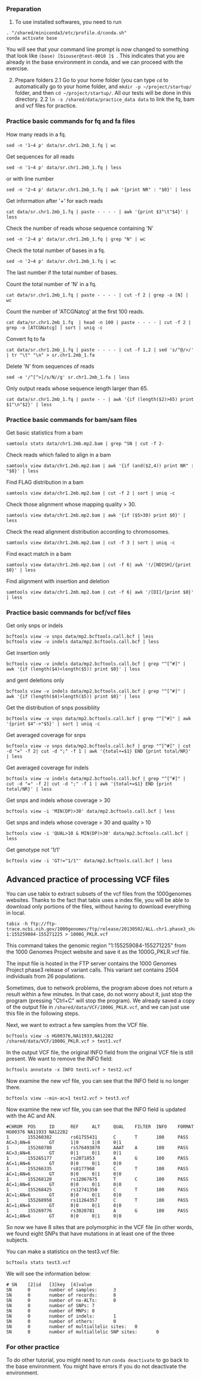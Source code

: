 ### Preparation

1. To use installed softwares, you need to run 
```
. "/shared/miniconda3/etc/profile.d/conda.sh"
conda activate base
```

You will see that your command line prompt is now changed to something that look like `(base) [biouser@test-0010 ]$ `. This indicates that you are already in the base environment in conda, and we can proceed with the exercise.

2. Prepare folders
2.1 Go to your home folder (you can type `cd` to automatically go to your home folder, and `mkdir -p ~/project/startup/` folder, and then `cd ~/project/startup/`. All our tests will be done in this directory.
2.2 `ln -s /shared/data/practice_data data` to link the fq, bam and vcf files for practice.

### Practice basic commands for fq and fa files

How many reads in a fq.
```
sed -n '1~4 p' data/sr.chr1.2mb_1.fq | wc
```

Get sequences for all reads
```
sed -n '1~4 p' data/sr.chr1.2mb_1.fq | less
```
or with line number
```
sed -n '2~4 p' data/sr.chr1.2mb_1.fq | awk '{print NR" : "$0}' | less
```

Get information after '+' for each reads
```
cat data/sr.chr1.2mb_1.fq | paste - - - - | awk '{print $3"\t"$4}' | less
```


Check the number of reads whose sequence containing 'N'
```
sed -n '2~4 p' data/sr.chr1.2mb_1.fq | grep "N" | wc
```

Check the total number of bases in a fq.
```
sed -n '2~4 p' data/sr.chr1.2mb_1.fq | wc
```
The last number if the total number of bases.


Count the total number of 'N' in a fq.
```
cat data/sr.chr1.2mb_1.fq | paste - - - - | cut -f 2 | grep -o [N] | wc
```

Count the number of 'ATCGNatcg' at the first 100 reads.
```
cat data/sr.chr1.2mb_1.fq  | head -n 100 | paste - - - - | cut -f 2 | grep -o [ATCGNatcg] | sort | uniq -c
```

Convert fq to fa
```
cat data/sr.chr1.2mb_1.fq | paste - - - - | cut -f 1,2 | sed 's/^@/>/' | tr "\t" "\n" > sr.chr1.2mb_1.fa
```

Delete 'N' from sequences of reads
```
sed -e '/^[^>]/s/N//g' sr.chr1.2mb_1.fa | less
```

Only output reads whose sequence length larger than 65.
```
cat data/sr.chr1.2mb_1.fq | paste - - | awk '{if (length($2)>65) print $1"\n"$2}' | less
```


### Practice basic commands for bam/sam files

Get basic statistics from a bam
```
samtools stats data/chr1.2mb.mp2.bam | grep ^SN | cut -f 2-
```

Check reads which failed to align in a bam
```
samtools view data/chr1.2mb.mp2.bam | awk '{if (and($2,4)) print NR" : "$0}' | less
```

Find FLAG distribution in a bam
```
samtools view data/chr1.2mb.mp2.bam | cut -f 2 | sort | uniq -c
```

Check those alignment whose mapping quality > 30.
```
samtools view data/chr1.2mb.mp2.bam | awk '{if ($5>30) print $0}' | less
```

Check the read alignment distribution according to chromosomes.
```
samtools view data/chr1.2mb.mp2.bam | cut -f 3 | sort | uniq -c
```

Find exact match in a bam
```
samtools view data/chr1.2mb.mp2.bam | cut -f 6| awk '!/[NDISH]/{print $0}' | less
```

Find alignment with insertion and deletion
```
samtools view data/chr1.2mb.mp2.bam | cut -f 6| awk '/[DI]/{print $0}' | less
```

### Practice basic commands for bcf/vcf files

Get only snps or indels
```
bcftools view -v snps data/mp2.bcftools.call.bcf | less
bcftools view -v indels data/mp2.bcftools.call.bcf | less
```

Get insertion only
```
bcftools view -v indels data/mp2.bcftools.call.bcf | grep "^[^#]" | awk '{if (length($4)<length($5)) print $0}' | less
```
and gent deletions only
```
bcftools view -v indels data/mp2.bcftools.call.bcf | grep "^[^#]" | awk '{if (length($4)>length($5)) print $0}' | less
```

Get the distribution of snps possibliity
```
bcftools view -v snps data/mp2.bcftools.call.bcf | grep "^[^#]" | awk '{print $4"->"$5}' | sort | uniq -c
```

Get averaged coverage for snps
```
bcftools view -v snps data/mp2.bcftools.call.bcf | grep "^[^#]" | cut -d "=" -f 2| cut -d ";" -f 1 | awk '{total+=$1} END {print total/NR}' | less
```

Get averaged coverage for indels
```
bcftools view -v indels data/mp2.bcftools.call.bcf | grep "^[^#]" | cut -d "=" -f 2| cut -d ";" -f 1 | awk '{total+=$1} END {print total/NR}' | less
```

Get snps and indels whose coverage > 30
```
bcftools view -i 'MIN(DP)>30' data/mp2.bcftools.call.bcf | less
```

Get snps and indels whose coverage > 30 and quality > 10
```
bcftools view -i 'QUAL>10 & MIN(DP)>30' data/mp2.bcftools.call.bcf | less
```

Get genotype not '1/1'
```
bcftools view -i 'GT!="1/1"' data/mp2.bcftools.call.bcf | less
```

## Advanced practice of processing VCF files

You can use tabix to extract subsets of the vcf files from the 1000genomes websites. Thanks to the fact that tabix uses a index file, you will be able to download only portions of the files, without having to download everything in local.

```
tabix -h ftp://ftp-trace.ncbi.nih.gov/1000genomes/ftp/release/20130502/ALL.chr1.phase3_shapeit2_mvncall_integrated_v5a.20130502.genotypes.vcf.gz 1:155259084-155271225 > 1000G_PKLR.vcf
```

This command takes the genomic region "1:155259084-155271225" from the 1000 Genomes Project website and save it as the 1000G_PKLR.vcf file.

The input file is hosted in the FTP server contains the 1000 Genomes Project phase3 release of variant calls. This variant set contains 2504 individuals from 26 populations.

Sometimes, due to network problems, the program above does not return a result within a few minutes. In that case, do not worry about it, just stop the program (pressing "Ctrl+C" will stop the program). We already saved a copy of the output file in `/shared/data/VCF/1000G_PKLR.vcf`, and we can just use this file in the following steps.

Next, we want to extract a few samples from the VCF file.
```
bcftools view -s HG00376,NA11933,NA12282 /shared/data/VCF/1000G_PKLR.vcf > test1.vcf
```

In the output VCF file, the original INFO field from the original VCF file is still present. We want to remove the INFO field:

```
bcftools annotate -x INFO test1.vcf > test2.vcf
```

Now examine the new vcf file, you can see that the INFO field is no longer there.


```
bcftools view --min-ac=1 test2.vcf > test3.vcf
```

Now examine the new vcf file, you can see that the INFO field is updated with the AC and AN.

```
#CHROM  POS     ID      REF     ALT     QUAL    FILTER  INFO    FORMAT  HG00376 NA11933 NA12282
1       155260382       rs61755431      C       T       100     PASS    AC=3;AN=6       GT      1|0     1|0     0|1
1       155260780       rs576493870     AAAT    A       100     PASS    AC=3;AN=6       GT      0|1     0|1     0|1
1       155265177       rs2071053       A       G       100     PASS    AC=1;AN=6       GT      0|0     0|1     0|0
1       155266335       rs8177968       C       T       100     PASS    AC=1;AN=6       GT      0|0     0|1     0|0
1       155268120       rs12067675      T       C       100     PASS    AC=1;AN=6       GT      0|0     0|1     0|0
1       155268425       rs12741350      C       T       100     PASS    AC=1;AN=6       GT      0|0     0|1     0|0
1       155268958       rs11264357      C       T       100     PASS    AC=1;AN=6       GT      0|0     0|1     0|0
1       155269776       rs3020781       A       G       100     PASS    AC=1;AN=6       GT      0|0     0|1     0|0
```

So now we have 8 sites that are polymorphic in the VCF file (in other words, we found eight SNPs that have mutations in at least one of the three subjects.

You can make a statistics on the test3.vcf file:

```
bcftools stats test3.vcf
```

We will see the information below:

```
# SN    [2]id   [3]key  [4]value
SN      0       number of samples:      3
SN      0       number of records:      8
SN      0       number of no-ALTs:      0
SN      0       number of SNPs: 7
SN      0       number of MNPs: 0
SN      0       number of indels:       1
SN      0       number of others:       0
SN      0       number of multiallelic sites:   0
SN      0       number of multiallelic SNP sites:       0
```


### For other practice
To do other tutorial, you might need to run `conda deactivate` to go back to the base environment. You might have errors if you do not deactivate the environment.

